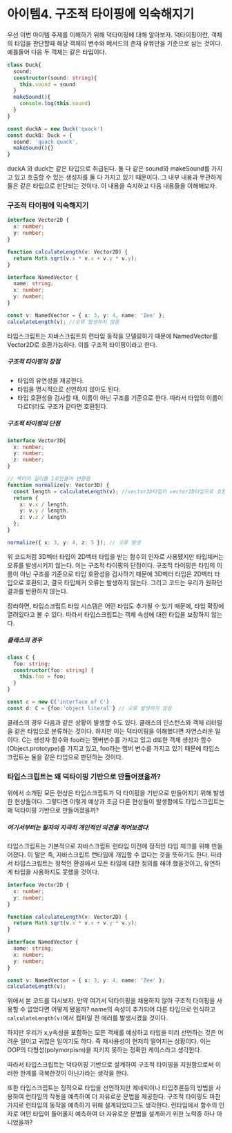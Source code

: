 # 아이템4. 구조적 타이핑에 익숙해지기

우선 이번 아이템 주제를 이해하기 위해 덕타이핑에 대해 알아보자.
덕타이핑이란, 객체의 타입을 판단할때 해당 객체의 변수와 메서드의 존재 유뮤만을 기준으로 삼는 것이다.
예를들어 다음 두 객체는 같은 타입이다.
```typescript
class Duck{
  sound;
  constructor(sound: string){
    this.sound = sound
  }
  makeSound(){
    console.log(this.sound)
  }
}

const duckA = new Duck('quack')
const duckB: Duck = {
  sound: 'quack quack',
  makeSound(){}
}
```

duckA 와 duck는 같은 타입으로 취급된다. 둘 다 같은 sound와 makeSound를 가지고 있고
호출할 수 있는 생성자를 둘 다 가지고 있기 때문이다.
그 내부 내용과 무관하게 둘은 같은 타입으로 판단되는 것이다.
이 내용을 숙지하고 다음 내용들을 이해해보자.


### 구조적 타이핑에 익숙해지기
```typescript
interface Vector2D {
  x: number;
  y: number;
}

function calculateLength(v: Vector2D) {
  return Math.sqrt(v.x * v.x + v.y * v.y);
}

interface NamedVector {
  name: string;
  x: number;
  y: number;
}

const v: NamedVector = { x: 3, y: 4, name: 'Zee' };
calculateLength(v); //오류 발생하지 않음
```


타입스크립트는 자바스크립트의 런타임 동작을 모델링하기 때문에
NamedVector를 Vector2D로 호환가능하다.
이를 구조적 타이핑이라고 한다.

##### 구조적 타이핑의 장점
- 타입의 유연성을 제공한다.
- 타입을 명시적으로 선언하지 않아도 된다.
- 타입 호환성을 검사할 때, 이름이 아닌 구조를 기준으로 한다. 따라서 타입의 이름이 다르더라도 구조가 같다면 호환된다.


##### 구조적 타이핑의 단점
```typescript
interface Vector3D{
  x: number;
  y: number;
  z: number;
}

// 벡터의 길이를 1로만들어 반환함
function normalize(v: Vector3D) {
  const length = calculateLength(v); //vector3D타입이 vector2D타입으로 호환됨.
  return {
    x: v.x / length,
    y: v.y / length,
    z: v.z / length
  };
}

normalize({ x: 3, y: 4, z: 5 }); // 오류 발생

```

위 코드처럼 3D벡터 타입이 2D벡터 타입을 받는 함수의 인자로 사용됐지만 타입체커는 오류를 발생시키지 않는다.
이는 구조적 타이핑의 단점이다. 구조적 타이핑은 타입의 이름이 아닌 구조를 기준으로 타입 호환성을 검사하기 때문에
3D벡터 타입은 2D벡터 타입으로 호환되고, 결국 타입체커 오류는 발생하지 않는다.
그리고 코드는 우리가 원하던 결과를 반환하지 않는다.

정리하면, 타입스크립트 타입 시스템은 어떤 타입도 추가될 수 있기 때문에,
타입 확장에 열려있다고 볼 수 있다. 따라서 타입스크립트는 객체 속성에 대한 타입을 보장하지 않는다.


##### 클래스의 경우
```typescript
class C {
  foo: string;
  constructor(foo: string) {
    this.foo = foo;
  }
}

const c = new C('interface of C')
const d: C = {foo:'object literal'} // 오류 발생하지 않음
```

클래스의 경우 다음과 같은 상황이 발생할 수도 있다.
클래스의 인스턴스와 객체 리터럴을 같은 타입으로 분류하는 것이다.
하지만 이는 덕타이핑을 이해했다면 자연스러운 일이다.
C는 생성자 함수와 foo라는 멤버변수를 가지고 있고
d또한 객체 생성자 함수 (Object.prototype)를 가지고 있고, foo라는 멤버 변수를 가지고 있기 때문에
타입스크립트는 둘을 같은 타입으로 판단하는 것이다.


### 타입스크립트는 왜 덕타이핑 기반으로 만들어졌을까?
위에서 소개된 모든 현상은 타입스크립트가 덕 타이핑을 기반으로 만들어지기 위해
발생한 현상들이다. 
그렇다면 이렇게 예상과 조금 다른 현상들이 발생함에도 타입스크립트는 왜 덕타이핑 기반으로 만들어졌을까?


##### 여기서부터는 필자의 지극히 개인적인 의견을 적어보겠다.
타입스크립트는 기본적으로 자바스크립트 런타임 이전에 정적인 타입 체크를 위해 만들어졌다.
이 말은 즉, 자바스크립트 런타임에 개입할 수 없다는 것을 뜻하기도 한다.
따라서 타입스크립트는 정적인 환경에서 모든 타입에 대한 정의를 해야 했을것이고,
유연하게 타입을 사용하지도 못했을 것이다.


```typescript
interface Vector2D {
  x: number;
  y: number;
}

function calculateLength(v: Vector2D) {
  return Math.sqrt(v.x * v.x + v.y * v.y);
}

interface NamedVector {
  name: string;
  x: number;
  y: number;
}

const v: NamedVector = { x: 3, y: 4, name: 'Zee' };
calculateLength(v); 
```

위에서 본 코드를 다시보자. 만약 여기서 덕타이핑을 채용하지 않아 구조적 타이핑을
사용할 수 없었다면 어떻게 됐을까? name의 속성이 추가되어 다른 타입으로 인식하고
`calculateLength(v)`에서 컴파일 전 에러를 발생시켰을 것이다.

하지만 우리가 x,y속성을 포함하는 모든 객체를 예상하고 타입을 미리 선언하는 것은
어려운 일이고 귀찮은 일이기도 하다. 즉 재사용성이 현저히 떨어지는 상황이다.
이는 OOP의 다형성(polymorpism)을 지키지 못하는 정확한 케이스라고 생각한다.

따라서 타입스크립트는 덕타이핑 기반으로 설계하여 구조적 타이핑을 지원함으로써
이러한 한계를 극복한것이 아닌가라는 생각을 한다.

또한 타입스크립트는 정적으로 타입을 선언하지만 제네릭이나 타입추론등의 방법을
사용하여 런타임의 작동을 예측하여 더 자유로운 문법을 제공한다.
구조적 타이핑도 마찬가지로 런타임의 동작을 예측하기 위해 설계되었다고도 생각한다.
런타임에서 함수의 인자로 어떤 타입이 들어올지 예측하여 더 자유로운 문법을
설계하기 위한 노력중 하나 아니었을까?